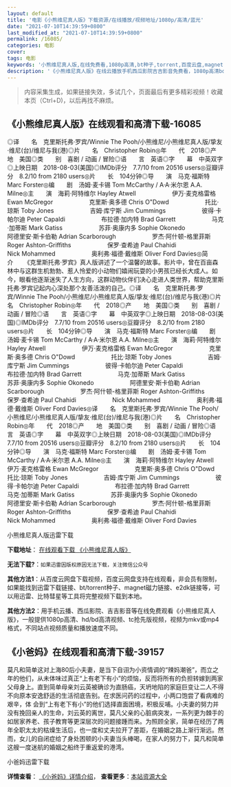 ```yaml
---
layout: default
title: '电影《小熊维尼真人版》下载资源/在线播放/视频地址/1080p/高清/蓝光'
date: "2021-07-10T14:39:59+0800"
last_modified_at: "2021-07-10T14:39:59+0800"
permalink: /16085/
categories: 电影
cover:
tags: 电影
keywords: '小熊维尼真人版,在线免费看,1080p高清,bt种子,torrent,百度云盘,magnet,磁力链,迅雷下载资源'
description: '《小熊维尼真人版》在线云播放手机西瓜影院吉吉影音免费看，1080p高清bd/hd未删减完整版和tc抢先枪版，mkv/mp4格式，附带bt/torrent种子、magnet/磁力链、百度云盘、网盘资源迅雷下载链接'
---
```


>内容采集生成，如果链接失效，多试几个，页面最后有更多精彩视频！收藏本页（Ctrl+D)，以后再找不麻烦。


## 《小熊维尼真人版》在线观看和高清下载-16085

◎译　　名　克里斯托弗·罗宾/Winnie The Pooh/小熊维尼/小熊维尼真人版/挚友·维尼(台)/维尼与我(港)◎片　　名　Christopher Robin◎年　　代　2018◎产　　地　美国◎类　　别　喜剧 / 动画 / 冒险◎语　　言　英语◎字　　幕　中英双字◎上映日期　2018-08-03(美国)◎IMDb评分　7.7/10 from 20516 users◎豆瓣评分　8.2/10 from 2180 users◎片　　长　104分钟◎导　　演　马克·福斯特 Marc Forster◎编　　剧　汤姆·麦卡锡 Tom McCarthy / A·A·米尔恩 A.A. Milne◎主　　演　海莉·阿特维尔 Hayley Atwell　　　　　　伊万·麦克格雷格 Ewan McGregor　　　　　　克里斯·奥多德 Chris O"Dowd　　　　　　托比·琼斯 Toby Jones　　　　　　吉姆·库宁斯 Jim Cummings　　　　　　彼得·卡帕尔迪 Peter Capaldi　　　　　　布拉德·加内特 Brad Garrett　　　　　　马克·加蒂斯 Mark Gatiss　　　　　　苏菲·奥康内多 Sophie Okonedo　　　　　　阿德里安·斯卡伯勒 Adrian Scarborough　　　　　　罗杰·阿什顿-格里菲斯 Roger Ashton-Griffiths　　　　　　保罗·查希迪 Paul Chahidi　　　　　　Nick Mohammed　　　　　　奥利弗·福德·戴维斯 Oliver Ford Davies◎简　　介 　　《克里斯托弗·罗宾》真人版讲述了一个温馨的故事。影片中，曾在百亩森林中与这群生机勃勃、惹人怜爱的小动物们嬉闹玩耍的小男孩已经长大成人。如今，眼看他逐渐迷失了人生方向，这群动物伙伴们决心走进人类世界，帮助克里斯托弗·罗宾记起内心深处那个友善活泼的自己。◎译　　名　克里斯托弗·罗宾/Winnie The Pooh/小熊维尼/小熊维尼真人版/挚友·维尼(台)/维尼与我(港)◎片　　名　Christopher Robin◎年　　代　2018◎产　　地　美国◎类　　别　喜剧 / 动画 / 冒险◎语　　言　英语◎字　　幕　中英双字◎上映日期　2018-08-03(美国)◎IMDb评分　7.7/10 from 20516 users◎豆瓣评分　8.2/10 from 2180 users◎片　　长　104分钟◎导　　演　马克·福斯特 Marc Forster◎编　　剧　汤姆·麦卡锡 Tom McCarthy / A·A·米尔恩 A.A. Milne◎主　　演　海莉·阿特维尔 Hayley Atwell　　　　　　伊万·麦克格雷格 Ewan McGregor　　　　　　克里斯·奥多德 Chris O"Dowd　　　　　　托比·琼斯 Toby Jones　　　　　　吉姆·库宁斯 Jim Cummings　　　　　　彼得·卡帕尔迪 Peter Capaldi　　　　　　布拉德·加内特 Brad Garrett　　　　　　马克·加蒂斯 Mark Gatiss　　　　　　苏菲·奥康内多 Sophie Okonedo　　　　　　阿德里安·斯卡伯勒 Adrian Scarborough　　　　　　罗杰·阿什顿-格里菲斯 Roger Ashton-Griffiths　　　　　　保罗·查希迪 Paul Chahidi　　　　　　Nick Mohammed　　　　　　奥利弗·福德·戴维斯 Oliver Ford Davies◎译　　名　克里斯托弗·罗宾/Winnie The Pooh/小熊维尼/小熊维尼真人版/挚友·维尼(台)/维尼与我(港)◎片　　名　Christopher Robin◎年　　代　2018◎产　　地　美国◎类　　别　喜剧 / 动画 / 冒险◎语　　言　英语◎字　　幕　中英双字◎上映日期　2018-08-03(美国)◎IMDb评分　7.7/10 from 20516 users◎豆瓣评分　8.2/10 from 2180 users◎片　　长　104分钟◎导　　演　马克·福斯特 Marc Forster◎编　　剧　汤姆·麦卡锡 Tom McCarthy / A·A·米尔恩 A.A. Milne◎主　　演　海莉·阿特维尔 Hayley Atwell　　　　　　伊万·麦克格雷格 Ewan McGregor　　　　　　克里斯·奥多德 Chris O"Dowd　　　　　　托比·琼斯 Toby Jones　　　　　　吉姆·库宁斯 Jim Cummings　　　　　　彼得·卡帕尔迪 Peter Capaldi　　　　　　布拉德·加内特 Brad Garrett　　　　　　马克·加蒂斯 Mark Gatiss　　　　　　苏菲·奥康内多 Sophie Okonedo　　　　　　阿德里安·斯卡伯勒 Adrian Scarborough　　　　　　罗杰·阿什顿-格里菲斯 Roger Ashton-Griffiths　　　　　　保罗·查希迪 Paul Chahidi　　　　　　Nick Mohammed　　　　　　奥利弗·福德·戴维斯 Oliver Ford Davies


小熊维尼真人版迅雷下载

**下载地址**： [在线观看下载 《小熊维尼真人版》](https://www.993dy.com//vod-detail-id-31652.html) 


**无法下载?**：`如果迅雷因版权原因无法下载，关注微信公众号 `

**其他方法1**：从百度云网盘下载视频，百度云网盘支持在线观看，非会员有限制，如果能找到迅雷下载链接、bt/torrent种子、magnet磁力链接、e2dk链接等，可以用迅雷、比特彗星等工具将完整视频下载到本地。

**其他方法2**：用手机云播、西瓜影院、吉吉影音等在线免费观看《小熊维尼真人版》，一般提供1080p高清、hd/bd高清视频、tc抢先版视频，视频为mkv或mp4格式，不同站点视频质量和播放速度不同。


## 《小爸妈》在线观看和高清下载-39157

莫凡和简单这对上海80后小夫妻，是当下自诩为小资情调的“辣妈潮爸”，而立之年的他们，从未体味过真正&ldquo;上有老下有小”的烦恼，反而将所有的负担转嫁到两家父母身上。直到简单母亲刘云英被确诊为直肠癌，天坍地陷的家庭巨变让二人不得不向原本安逸舒适的生活彻底告别。在求医问药的过程中，小两口饱尝了看病难的艰辛，体 会到“上有老下有小”的他们选择直面困境，积极反哺。小夫妻的努力并没有挽回亲人的生命，刘云英的离世，莫凡父亲的心脏病突发，一系列更为棘手的如居家养老、孩子教育等更深层次的问题接踵而来。为照顾全家，简单在经历了两年全职太太的枯燥生活后，也一度和丈夫拉开了差距，在婚姻之路上渐行渐远。然而，女儿的自闭症给了身处困顿的小夫妻当头棒喝，在家人的努力下，莫凡和简单这艘一度迷航的婚姻之船终于重返爱的港湾。<!---剧情end--->


小爸妈迅雷下载

**详情查看**： [《小爸妈》详情介绍](/movie/39157/)， **查看更多**：[本站资源大全](/movie/t/all/)

